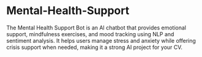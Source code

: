 # Mental-Health-Support
The Mental Health Support Bot is an AI chatbot that provides emotional support, mindfulness exercises, and mood tracking using NLP and sentiment analysis. It helps users manage stress and anxiety while offering crisis support when needed, making it a strong AI project for your CV.
